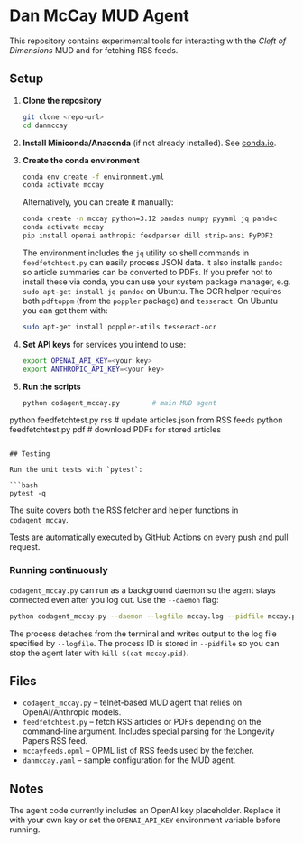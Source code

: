 # Dan McCay MUD Agent

This repository contains experimental tools for interacting with the *Cleft of Dimensions* MUD and for fetching RSS feeds.

## Setup

1. **Clone the repository**
   ```bash
   git clone <repo-url>
   cd danmccay
   ```

2. **Install Miniconda/Anaconda** (if not already installed). See [conda.io](https://docs.conda.io/en/latest/miniconda.html).

3. **Create the conda environment**
   ```bash
   conda env create -f environment.yml
   conda activate mccay
   ```

   Alternatively, you can create it manually:
   ```bash
   conda create -n mccay python=3.12 pandas numpy pyyaml jq pandoc
   conda activate mccay
   pip install openai anthropic feedparser dill strip-ansi PyPDF2
   ```

   The environment includes the `jq` utility so shell commands in
   `feedfetchtest.py` can easily process JSON data. It also installs
   `pandoc` so article summaries can be converted to PDFs. If you prefer
   not to install these via conda, you can use your system package
   manager, e.g. `sudo apt-get install jq pandoc` on Ubuntu. The OCR
   helper requires both `pdftoppm` (from the `poppler` package) and
   `tesseract`. On Ubuntu you can get them with:

   ```bash
   sudo apt-get install poppler-utils tesseract-ocr
   ```

4. **Set API keys** for services you intend to use:
   ```bash
   export OPENAI_API_KEY=<your key>
   export ANTHROPIC_API_KEY=<your key>
   ```

5. **Run the scripts**
   ```bash
   python codagent_mccay.py        # main MUD agent
 python feedfetchtest.py rss     # update articles.json from RSS feeds
 python feedfetchtest.py pdf     # download PDFs for stored articles
  ```

## Testing

Run the unit tests with `pytest`:

```bash
pytest -q
```

The suite covers both the RSS fetcher and helper functions in `codagent_mccay`.

Tests are automatically executed by GitHub Actions on every push and pull request.

### Running continuously

`codagent_mccay.py` can run as a background daemon so the agent stays
connected even after you log out. Use the `--daemon` flag:

```bash
python codagent_mccay.py --daemon --logfile mccay.log --pidfile mccay.pid
```

The process detaches from the terminal and writes output to the log file
specified by `--logfile`. The process ID is stored in `--pidfile` so you
can stop the agent later with `kill $(cat mccay.pid)`.

## Files

- `codagent_mccay.py` – telnet-based MUD agent that relies on OpenAI/Anthropic models.
- `feedfetchtest.py` – fetch RSS articles or PDFs depending on the command-line argument. Includes special parsing for the Longevity Papers RSS feed.
- `mccayfeeds.opml` – OPML list of RSS feeds used by the fetcher.
- `danmccay.yaml` – sample configuration for the MUD agent.

## Notes

The agent code currently includes an OpenAI key placeholder. Replace it with your own key or set the `OPENAI_API_KEY` environment variable before running.
